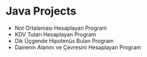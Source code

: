# Java Projects

* Not Ortalaması Hesaplayan Program
* KDV Tutarı Hesaplayan Program
* Dik Üçgende Hipotenüs Bulan Program
* Dairenin Alanını ve Çevresini Hesaplayan Program
